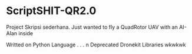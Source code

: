 # ScriptSHIT-QR2.0

Project Skripsi sederhana.
Just wanted to fly a QuadRotor UAV with an AI-AIan inside

Writted on Python Language
.
.
.
n Deprecated Dronekit Libraries wkwkwk
